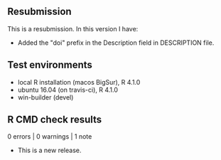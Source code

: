## Resubmission
This is a resubmission. In this version I have:
* Added the "doi" prefix in the Description field in DESCRIPTION file.

## Test environments
* local R installation (macos BigSur), R 4.1.0
* ubuntu 16.04 (on travis-ci), R 4.1.0
* win-builder (devel)

## R CMD check results

0 errors | 0 warnings | 1 note

* This is a new release.
